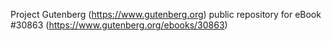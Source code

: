Project Gutenberg (https://www.gutenberg.org) public repository for eBook #30863 (https://www.gutenberg.org/ebooks/30863)
